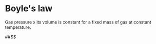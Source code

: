 # Boyle's law
Gas pressure x its volume is constant for a fixed mass of gas at constant temperature. 

##$$